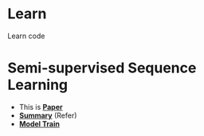 # Learn
Learn code

# Semi-supervised Sequence Learning

- This is [**Paper**](https://paperswithcode.com/paper/semi-supervised-sequence-learning)
- [**Summary**](https://hyunyoung2.github.io/2019/11/11/Semi-supervised_Sequence_Learning/) (Refer)
- [**Model Train**](https://github.com/tensorflow/models/tree/master/research/adversarial_text)
